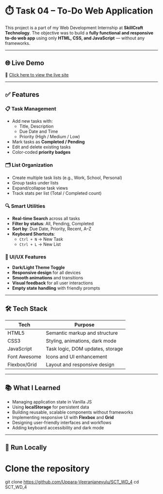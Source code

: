 # ⏱️ Task 04 – To-Do Web Application

This project is a part of my Web Development Internship at **SkillCraft Technology**. The objective was to build a **fully functional and responsive to-do web app** using only **HTML, CSS, and JavaScript** — without any frameworks.

---

## 🌐 Live Demo

🔗 [Click here to view the live site](https://sct-wd-4-beta.vercel.app/)

---

## ✅ Features

### 📋 Task Management
- Add new tasks with:
  - Title, Description
  - Due Date and Time
  - Priority (High / Medium / Low)
- Mark tasks as **Completed / Pending**
- Edit and delete existing tasks
- Color-coded **priority badges**

### 🗂️ List Organization
- Create multiple task lists (e.g., Work, School, Personal)
- Group tasks under lists
- Expand/collapse task views
- Track stats per list (Total / Completed count)

### 🔍 Smart Utilities
- **Real-time Search** across all tasks
- **Filter by status**: All, Pending, Completed
- **Sort by**: Due Date, Priority, Recent, A–Z
- **Keyboard Shortcuts**:
  - `Ctrl + N` → New Task
  - `Ctrl + L` → New List

### 🎨 UI/UX Features
- **Dark/Light Theme Toggle**
- **Responsive design** for all devices
- **Smooth animations** and transitions
- **Visual feedback** for all user interactions
- **Empty state handling** with friendly prompts

---

## 🛠️ Tech Stack

| Tech         | Purpose                         |
|--------------|----------------------------------|
| HTML5        | Semantic markup and structure    |
| CSS3         | Styling, animations, dark mode   |
| JavaScript   | Task logic, DOM updates, storage |
| Font Awesome | Icons and UI enhancement         |
| Flexbox/Grid | Layout and responsive design     |

---

## 📚 What I Learned

- Managing application state in Vanilla JS
- Using **localStorage** for persistent data
- Building reusable, scalable components without frameworks
- Implementing responsive UI with **Flexbox** and **Grid**
- Designing user-friendly interfaces and workflows
- Adding keyboard accessibility and dark mode

---

## 🚀 Run Locally


# Clone the repository
git clone https://github.com/Uppara-Veeranjaneyulu/SCT_WD_4
cd SCT_WD_4
